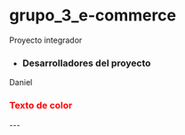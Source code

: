 # grupo_3_e-commerce
Proyecto integrador 


- ### **Desarrolladores del proyecto**
Daniel

<h3 style="color: red;"> Texto de color </h3>
---



